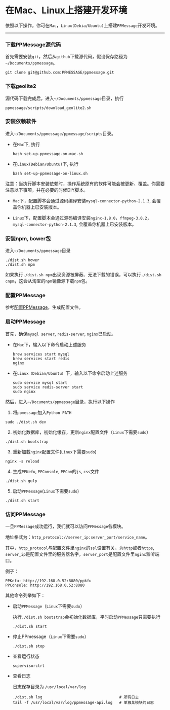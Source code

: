 # 在Mac、Linux上搭建开发环境

依照以下操作，你可在`Mac`，`Linux(Debia/Ubuntu)`上搭建`PPMessage`开发环境。

---

### 下载PPMessage源代码
首先需要安装`git`，然后从`github`下载源代码，假设保存路径为`~/Documents/ppmessage`。

```
git clone git@github.com:PPMESSAGE/ppmessage.git
```

### 下载geolite2
源代码下载完成后，进入`~/Documents/ppmessage`目录，执行

```
ppmessage/scripts/download_geolite2.sh
```

### 安装依赖软件
进入`~/Documents/ppmessage/ppmessage/scripts`目录。

* 在`Mac`下, 执行

  ```
  bash set-up-ppmessage-on-mac.sh
  ```

* 在`Linux(Debian/Ubuntu)`下, 执行

  ```
  bash set-up-ppmessage-on-linux.sh
  ```

注意：当执行脚本安装依赖时，操作系统原有的软件可能会被更新、覆盖。你需要注意以下事项，并在必要的时候DIY脚本。

* `Mac`下，配置脚本会通过源码编译安装`mysql-connector-python-2.1.3`, 会覆盖你机器上已安装版本。

* `Linux`下，配置脚本会通过源码编译安装`nginx-1.8.0`，`ffmpeg-3.0.2`，`mysql-connector-python-2.1.3`, 会覆盖你机器上已安装版本。


### 安装npm, bower包
进入`~/Documents/ppmessage`目录

```
./dist.sh bower
./dist.sh npm
```

如果执行`./dist.sh npm`出现资源被屏蔽、无法下载的错误，可以执行`./dist.sh cnpm`，这会从淘宝的`npm`镜像源下载`npm`包。

### 配置PPMessage
参考[配置PPMessage](./config-ppmessage.md)，生成配置文件。


### 启动PPMessage
首先，确保`mysql server`, `redis-server`, `nginx`已启动。

* 在`Mac`下，输入以下命令启动上述服务

  ```
  brew services start mysql
  brew services start redis
  nginx
  ```

* 在`Linux（Debian/Ubuntu）`下，输入以下命令启动上述服务
  
  ```
  sudo service mysql start
  sudo service redis-server start
  sudo nginx
  ```

然后，进入`~/Documents/ppmessage`目录，执行以下操作

1. 将`ppmessage`加入`Python PATH`

  ```
  sudo ./dist.sh dev
  ```
  
2. 初始化数据库，初始化缓存，更新`nginx`配置文件（`Linux`下需要`sudo`）

  ```
  ./dist.sh bootstrap
  ```
  
3. 重新加载`nginx`配置文件(`Linux`下需要`sudo`)

  ```
  nginx -s reload
  ```
4. 生成`PPKefu`, `PPConsole`, `PPCom`的`js`, `css`文件
  
  ```
  ./dist.sh gulp
  ```
  
5. 启动`PPMessage`(`Linux`下需要`sudo`)

  ```
  ./dist.sh start
  ```

### 访问PPMessage
一旦`PPMessage`成功运行，我们就可以访问`PPMessage`各模块。

地址格式为：`http_protocol://server_ip:server_port/service_name`。

其中，`http_protocol`与配置文件里`nginx`的`ssl`设置有关，为`http`或者`https`, `server_ip`是配置文件里的服务器名字，`server_port`是配置文件里`nginx`监听端口。

例子：

    PPKefu: http://192.168.0.52:8080/ppkfu
    PPConsole: http://192.168.0.52:8080


其他命令列举如下：

* 启动`PPMessage`（`Linux`下需要`sudo`）

  执行`./dist.sh bootstrap`会初始化数据库，平时启动`PPMessage`只需要执行

  ```
  ./dist.sh start
  ```

* 停止PPmessage（`Linux`下需要`sudo`）

  ```
  ./dist.sh stop
  ```
  
* 查看运行状态
    
  ```
  supervisorctrl
  ```
    
* 查看日志
  
  日志保存目录为 `/usr/local/var/log`

  ```
  ./dist.sh log                                  # 所有日志
  tail -f /usr/local/var/log/ppmessage-api.log   # 单独某模块的日志
  ```
